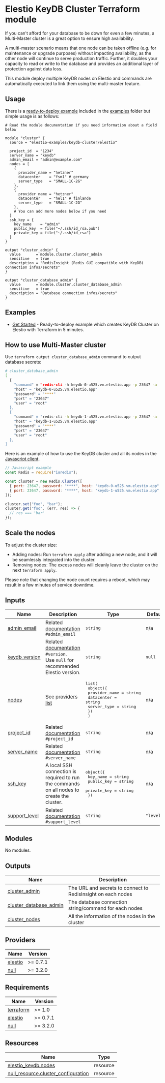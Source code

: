 <!-- BEGIN_TF_DOCS -->
# Elestio KeyDB Cluster Terraform module

If you can't afford for your database to be down for even a few minutes, a Multi-Master cluster is a great option to ensure high availability.

A multi-master scenario means that one node can be taken offline (e.g. for maintenance or upgrade purposes) without impacting availability, as the other node will continue to serve production traffic. Further, it doubles your capacity to read or write to the database and provides an additional layer of protection against data loss.



This module deploy multiple KeyDB nodes on Elestio and commands are automatically executed to link them using the multi-master feature.

## Usage

There is a [ready-to-deploy example](https://github.com/elestio-examples/terraform-elestio-keydb-cluster/tree/main/examples/get_started) included in the [examples](https://github.com/elestio-examples/terraform-elestio-keydb-cluster/tree/main/examples) folder but simple usage is as follows:

```hcl
# Read the module documentation if you need information about a field below

module "cluster" {
  source = "elestio-examples/keydb-cluster/elestio"

  project_id  = "1234"
  server_name = "keydb"
  admin_email = "admin@example.com"
  nodes = [
    {
      provider_name = "hetzner"
      datacenter    = "fsn1" # germany
      server_type   = "SMALL-1C-2G"
    },
    {
      provider_name = "hetzner"
      datacenter    = "hel1" # finlande
      server_type   = "SMALL-1C-2G"
    },
    # You can add more nodes below if you need
  ]
  ssh_key = {
    key_name    = "admin"
    public_key  = file("~/.ssh/id_rsa.pub")
    private_key = file("~/.ssh/id_rsa")
  }
}

output "cluster_admin" {
  value       = module.cluster.cluster_admin
  sensitive   = true
  description = "RedisInsight (Redis GUI compatible with KeyDB) connection infos/secrets"
}

output "cluster_database_admin" {
  value       = module.cluster.cluster_database_admin
  sensitive   = true
  description = "Database connection infos/secrets"
}
```

## Examples

- [Get Started](https://github.com/elestio-examples/terraform-elestio-keydb-cluster/tree/main/examples/get_started) - Ready-to-deploy example which creates KeyDB Cluster on Elestio with Terraform in 5 minutes.


## How to use Multi-Master cluster

Use `terraform output cluster_database_admin` command to output database secrets:

```bash
# cluster_database_admin
[
  {
    "command" = "redis-cli -h keydb-0-u525.vm.elestio.app -p 23647 -a '****'"
    "host" = "keydb-0-u525.vm.elestio.app"
    "password" = "****"
    "port" = "23647"
    "user" = "root"
  },
  {
    "command" = "redis-cli -h keydb-1-u525.vm.elestio.app -p 23647 -a '****'"
    "host" = "keydb-1-u525.vm.elestio.app"
    "password" = "****"
    "port" = "23647"
    "user" = "root"
  },
]
```

Here is an example of how to use the KeyDB cluster and all its nodes in the [Javascript client](https://opensearch.org/docs/latest/clients/javascript/index/).

```js
// Javascript example
const Redis = require("ioredis");

const cluster = new Redis.Cluster([
  { port: 23647, password: "****", host: "keydb-0-u525.vm.elestio.app" },
  { port: 23647, password: "****", host: "keydb-1-u525.vm.elestio.app" },
]);

cluster.set("foo", "bar");
cluster.get("foo", (err, res) => {
  // res === 'bar'
});
```

## Scale the nodes

To adjust the cluster size:

- Adding nodes: Run `terraform apply` after adding a new node, and it will be seamlessly integrated into the cluster.
- Removing nodes: The excess nodes will cleanly leave the cluster on the next `terraform apply`.

Please note that changing the node count requires a reboot, which may result in a few minutes of service downtime.


## Inputs

| Name | Description | Type | Default | Required |
|------|-------------|------|---------|:--------:|
| <a name="input_admin_email"></a> [admin\_email](#input\_admin\_email) | Related [documentation](https://registry.terraform.io/providers/elestio/elestio/latest/docs/resources/keydb#admin_email) `#admin_email` | `string` | n/a | yes |
| <a name="input_keydb_version"></a> [keydb\_version](#input\_keydb\_version) | Related [documentation](https://registry.terraform.io/providers/elestio/elestio/latest/docs/resources/keydb#version) `#version`.<br>Use `null` for recommended Elestio version. | `string` | `null` | no |
| <a name="input_nodes"></a> [nodes](#input\_nodes) | See [providers list](https://registry.terraform.io/providers/elestio/elestio/latest/docs/guides/3_providers_datacenters_server_types) | <pre>list(<br>    object({<br>      provider_name = string<br>      datacenter    = string<br>      server_type   = string<br>    })<br>  )</pre> | n/a | yes |
| <a name="input_project_id"></a> [project\_id](#input\_project\_id) | Related [documentation](https://registry.terraform.io/providers/elestio/elestio/latest/docs/resources/keydb#project_id) `#project_id` | `string` | n/a | yes |
| <a name="input_server_name"></a> [server\_name](#input\_server\_name) | Related [documentation](https://registry.terraform.io/providers/elestio/elestio/latest/docs/resources/keydb#server_name) `#server_name` | `string` | n/a | yes |
| <a name="input_ssh_key"></a> [ssh\_key](#input\_ssh\_key) | A local SSH connection is required to run the commands on all nodes to create the cluster. | <pre>object({<br>    key_name    = string<br>    public_key  = string<br>    private_key = string<br>  })</pre> | n/a | yes |
| <a name="input_support_level"></a> [support\_level](#input\_support\_level) | Related [documentation](https://registry.terraform.io/providers/elestio/elestio/latest/docs/resources/keydb#support_level) `#support_level` | `string` | `"level1"` | no |
## Modules

No modules.
## Outputs

| Name | Description |
|------|-------------|
| <a name="output_cluster_admin"></a> [cluster\_admin](#output\_cluster\_admin) | The URL and secrets to connect to RedisInsight on each nodes |
| <a name="output_cluster_database_admin"></a> [cluster\_database\_admin](#output\_cluster\_database\_admin) | The database connection string/command for each nodes |
| <a name="output_cluster_nodes"></a> [cluster\_nodes](#output\_cluster\_nodes) | All the information of the nodes in the cluster |
## Providers

| Name | Version |
|------|---------|
| <a name="provider_elestio"></a> [elestio](#provider\_elestio) | >= 0.7.1 |
| <a name="provider_null"></a> [null](#provider\_null) | >= 3.2.0 |
## Requirements

| Name | Version |
|------|---------|
| <a name="requirement_terraform"></a> [terraform](#requirement\_terraform) | >= 1.0 |
| <a name="requirement_elestio"></a> [elestio](#requirement\_elestio) | >= 0.7.1 |
| <a name="requirement_null"></a> [null](#requirement\_null) | >= 3.2.0 |
## Resources

| Name | Type |
|------|------|
| [elestio_keydb.nodes](https://registry.terraform.io/providers/elestio/elestio/latest/docs/resources/keydb) | resource |
| [null_resource.cluster_configuration](https://registry.terraform.io/providers/hashicorp/null/latest/docs/resources/resource) | resource |
<!-- END_TF_DOCS -->
